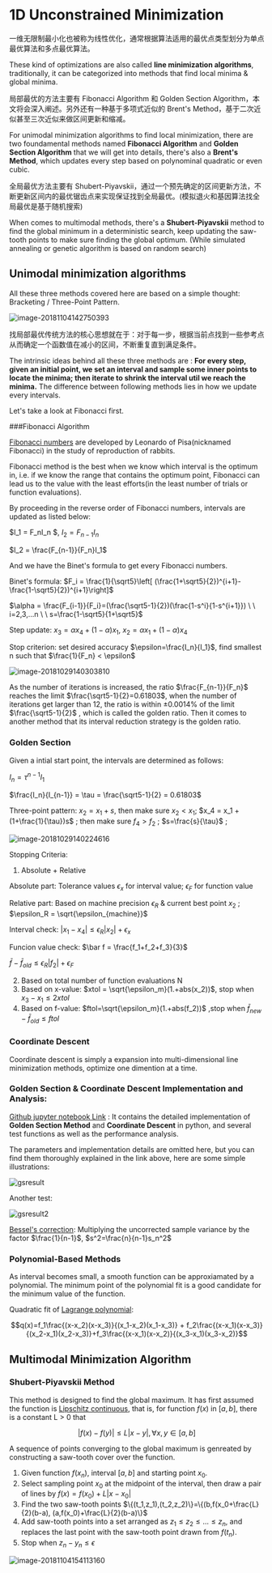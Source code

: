 # 1D Unconstrained Minimization

一维无限制最小化也被称为线性优化，通常根据算法适用的最优点类型划分为单点最优算法和多点最优算法。  

These kind of optimizations are also called **line minimization algorithms**, traditionally, it can be categorized into methods that find local minima & global minima.   

局部最优的方法主要有 Fibonacci Algorithm 和 Golden Section Algorithm，本文将会深入阐述。另外还有一种基于多项式近似的 Brent's Method，基于二次近似甚至三次近似来做区间更新和缩减。

For unimodal minimization algorithms to find local minimization, there are two foundamental methods named **Fibonacci Algorithm** and **Golden Section Algorithm** that we will get into details, there's also a **Brent's Method**, which updates every step based on polynominal quadratic or even cubic.  

全局最优方法主要有 Shubert-Piyavskii，通过一个预先确定的区间更新方法，不断更新区间内的最优锯齿点来实现保证找到全局最优。(模拟退火和基因算法找全局最优是基于随机搜索)

When comes to multimodal methods, there's a **Shubert-Piyavskii** method to find the global minimum in a deterministic search, keep updating the saw-tooth points to make sure finding the global optimum. (While simulated annealing or genetic algorithm is based on random search)



## Unimodal minimization algorithms

All these three methods covered here are based on a simple thought: Bracketing / Three-Point Pattern.

![image-20181104142750393](images/image-20181104142750393.png)

找局部最优传统方法的核心思想就在于：对于每一步，根据当前点找到一些参考点从而确定一个函数值在减小的区间，不断重复直到满足条件。

The intrinsic ideas behind all these three methods are : **For every step, given an initial point, we set an interval and sample some inner points to locate the minima; then iterate to shrink the interval util we reach the minima.** The difference between following methods lies in how we update every intervals.  

Let's take a look at Fibonacci first.

###Fibonacci Algorithm

[Fibonacci numbers](https://en.wikipedia.org/wiki/Fibonacci_number) are developed by Leonardo of Pisa(nicknamed Fibonacci) in the study of reproduction of rabbits.

Fibonacci method is the best when we know which interval is the optimum in, i.e. if we know the range that contains the optimum point, Fibonacci can lead us to the value with the least efforts(in the least number of trials or function evaluations).

By proceeding in the reverse order of Fibonacci numbers, intervals are updated as listed below:

$I_1 = F_nI_n $, $I_2=F_{n-1}I_n$

 $I_2 = \frac{F_{n-1}}{F_n}I_1$

And we have the Binet's formula to get every Fibonacci numbers.

Binet's formula: $F_i = \frac{1}{\sqrt5}\left[ (\frac{1+\sqrt5}{2})^{i+1}-\frac{1-\sqrt5}{2})^{i+1}\right]$

$\alpha = \frac{F_{i-1}}{F_i}=(\frac{\sqrt5-1}{2})(\frac{1-s^i}{1-s^{i+1}}) \ \ i=2,3,...n \ \ s=\frac{1-\sqrt5}{1+\sqrt5}$

Step update: $x_3 = \alpha x_4 + (1-\alpha)x_1$, $x_2 = \alpha x_1 + (1-\alpha)x_4$

Stop criterion: set desired accuracy $\epsilon=\frac{I_n}{I_1}$, find smallest n such that $\frac{1}{F_n} < \epsilon$

![image-20181029140303810](images/image-20181029140303810.png)



As the number of iterations is increased, the ratio $\frac{F_{n-1}}{F_n}$ reaches the limit $\frac{\sqrt5-1}{2}=0.61803$, when the number of iterations get larger than 12, the ratio is within $\pm0.0014\%$ of the limit $\frac{\sqrt5-1}{2}$ , which is called the golden ratio. Then it comes to another method that its interval reduction strategy is the golden ratio.

### Golden Section

Given a intial start point, the intervals are determined as follows:

$I_n = \tau^{n-1}I_1$

$\frac{I_n}{I_{n-1}} = \tau = \frac{\sqrt5-1}{2} = 0.61803$

 Three-point pattern: $x_2 = x_1+ s$, then make sure $x_2<x_1$; $x_4 = x_1 + (1+\frac{1}{\tau})s$ ; then make sure $f_4 > f_2$ ; $s=\frac{s}{\tau}$ ; 

![image-20181029140224616](images/image-20181029140224616.png)



Stopping Criteria:

1. Absolute + Relative

Absolute part: Tolerance values $\epsilon_x$ for interval value; $\epsilon_F$ for function value 

Relative part: Based on machine precision $\epsilon_R$ & current best point $x_2$ ; $\epsilon_R = \sqrt{\epsilon_{machine}}$

Interval check: $|x_1-x_4| \le \epsilon_R|x_2| + \epsilon_x$

Funcion value check: $\bar f = \frac{f_1+f_2+f_3}{3}$

$\bar{f}-\bar{f}_{old}\le \epsilon_R|f_2| + \epsilon_F$

2. Based on total number of function evaluations N
3. Based on x-value: $xtol = \sqrt{\epsilon_m}(1.+abs(x_2))$, stop when $x_3-x_1\le2xtol$
4. Based on f-value: $ftol=\sqrt{\epsilon_m}(1.+abs(f_2))$ ,stop when $\bar f_{new}-\bar f_{old} \le ftol$

### Coordinate Descent

Coordinate descent is simply a expansion into multi-dimensional line minimization methods, optimize one dimention at a time.

### Golden Section & Coordinate Descent Implementation and Analysis:

[Github jupyter notebook Link](https://github.com/MarvinLSJ/CS268_Optimization/blob/master/hw1/hw1.ipynb) : It contains the detailed implementation of **Golden Section Method** and **Coordinate Descent** in python, and several test functions as well as the performance analysis.

The parameters and implementation details are omitted here, but you can find them thoroughly explained in the link above, here are some simple illustrations:

![gsresult](images/GS_result.png)

Another test:

![gsresult2](images/gs_result2.png)

[Bessel's correction](https://en.wikipedia.org/wiki/Bessel%27s_correction): Multiplying the uncorrected sample variance by the factor $\frac{1}{n-1}$, $s^2=\frac{n}{n-1}s_n^2$





### Polynomial-Based Methods

As interval becomes small, a smooth function can be approxiamated by a polynomial. The minimum point of the polynomial fit is a good candidate for the minimum value of the function.  

Quadratic fit of [Lagrange polynomial](https://en.wikipedia.org/wiki/Lagrange_polynomial): 

$$q(x)=f_1\frac{(x-x_2)(x-x_3)}{(x_1-x_2)(x_1-x_3)} + f_2\frac{(x-x_1)(x-x_3)}{(x_2-x_1)(x_2-x_3)}+f_3\frac{(x-x_1)(x-x_2)}{(x_3-x_1)(x_3-x_2)}$$



## Multimodal Minimization Algorithm

### Shubert-Piyavskii Method

This method is designed to find the global maximum. It has first assumed the function is [Lipschitz continuous](https://en.wikipedia.org/wiki/Lipschitz_continuity), that is, for function $f(x)$ in $[a,b]$, there is a constant L > 0 that 

$$|f(x)-f(y)|\le L|x-y|, \forall x,y\in[a,b]$$

A sequence of points converging to the global maximum is genreated by constructing a saw-tooth cover over the function.

1. Given function $f(x_n)$, interval $[a,b]$ and starting point $x_0$.
2. Select sampling point $x_0$ at the midpoint of the interval, then draw a pair of lines by $f(x) = f(x_0) + L|x-x_0|$
3. Find the two saw-tooth points $\{(t_1,z_1),(t_2,z_2)\}=\{(b,f(x_0+\frac{L}{2}(b-a), (a,f(x_0)+\frac{L}{2}(b-a)\}$
4. Add saw-tooth points into a set arranged as $z_1\le z_2 \le ...\le z_n$, and replaces the last point with the saw-tooth point drawn from $f(t_n)$.
5. Stop when $z_n-y_n \le \epsilon$



![image-20181104154113160](images/image-20181104154113160.png)

